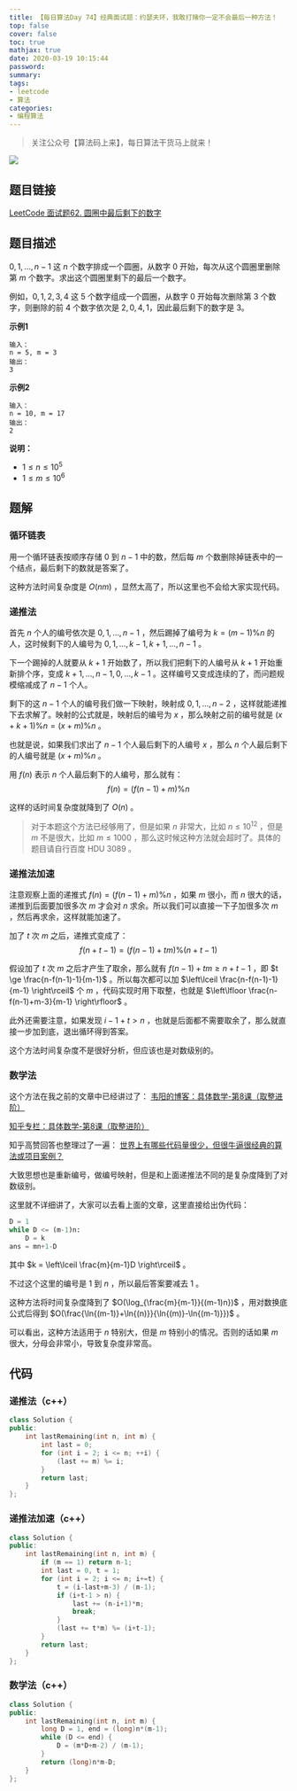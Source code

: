 ```yaml
---
title: 【每日算法Day 74】经典面试题：约瑟夫环，我敢打赌你一定不会最后一种方法！
top: false
cover: false
toc: true
mathjax: true
date: 2020-03-19 10:15:44
password:
summary:
tags:
- leetcode
- 算法
categories:
- 编程算法
---
```


> 关注公众号【算法码上来】，每日算法干货马上就来！

![](/medias/contact.jpg)

## 题目链接
[LeetCode 面试题62. 圆圈中最后剩下的数字](https://leetcode-cn.com/problems/yuan-quan-zhong-zui-hou-sheng-xia-de-shu-zi-lcof/ "LeetCode 面试题62. 圆圈中最后剩下的数字")

## 题目描述
$0,1,\ldots,n-1$ 这 $n$ 个数字排成一个圆圈，从数字 $0$ 开始，每次从这个圆圈里删除第 $m$ 个数字。求出这个圆圈里剩下的最后一个数字。

例如，$0,1,2,3,4$ 这 $5$ 个数字组成一个圆圈，从数字 $0$ 开始每次删除第 $3$ 个数字，则删除的前 $4$ 个数字依次是 $2,0,4,1$，因此最后剩下的数字是 $3$。


**示例1**
```text
输入：
n = 5, m = 3
输出：
3
```

**示例2**
```text
输入：
n = 10, m = 17
输出：
2
```

**说明：**   
* $1 \le n \le 10^5$
* $1 \le m \le 10^6$

## 题解
### 循环链表
用一个循环链表按顺序存储 $0$ 到 $n-1$ 中的数，然后每 $m$ 个数删除掉链表中的一个结点，最后剩下的数就是答案了。

这种方法时间复杂度是 $O(nm)$ ，显然太高了，所以这里也不会给大家实现代码。

### 递推法
首先 $n$ 个人的编号依次是 $0,1,\ldots,n-1$ ，然后踢掉了编号为 $k = (m-1)\%n$ 的人，这时候剩下的人编号为 $0,1,\ldots,k-1,k+1, \ldots,n-1$ 。

下一个踢掉的人就要从 $k+1$ 开始数了，所以我们把剩下的人编号从 $k+1$ 开始重新排个序，变成 $k+1, \ldots, n-1,0,\ldots,k-1$ 。这样编号又变成连续的了，而问题规模缩减成了 $n-1$ 个人。

剩下的这 $n-1$ 个人的编号我们做一下映射，映射成 $0,1,\ldots,n-2$ ，这样就能递推下去求解了。映射的公式就是，映射后的编号为 $x$ ，那么映射之前的编号就是 $(x+k+1)\%n = (x+m)\%n$ 。

也就是说，如果我们求出了 $n-1$ 个人最后剩下的人编号 $x$ ，那么 $n$ 个人最后剩下的人编号就是 $(x+m)\%n$ 。

用 $f(n)$ 表示 $n$ 个人最后剩下的人编号，那么就有：
$$
f(n) = (f(n-1) + m) \% n
$$

这样的话时间复杂度就降到了 $O(n)$ 。

> 对于本题这个方法已经够用了，但是如果 $n$ 非常大，比如 $n \le 10^{12}$ ，但是 $m$ 不是很大，比如 $m \le 1000$ ，那么这时候这种方法就会超时了。具体的题目请自行百度 HDU 3089 。

### 递推法加速
注意观察上面的递推式 $f(n) = (f(n-1) + m) \% n$ ，如果 $m$ 很小，而 $n$ 很大的话，递推到后面要加很多次 $m$ 才会对 $n$ 求余。所以我们可以直接一下子加很多次 $m$ ，然后再求余，这样就能加速了。

加了 $t$ 次 $m$ 之后，递推式变成了：
$$
f(n+t-1) = (f(n-1)+tm)\%(n+t-1)
$$

假设加了 $t$ 次 $m$ 之后才产生了取余，那么就有 $f(n-1) + tm \ge n+t-1$ ，即 $t \ge \frac{n-f(n-1)-1}{m-1}$ 。所以每次都可以加 $\left\lceil \frac{n-f(n-1)-1}{m-1} \right\rceil$ 个 $m$ ，代码实现时用下取整，也就是 $\left\lfloor \frac{n-f(n-1)+m-3}{m-1} \right\rfloor$ 。

此外还需要注意，如果发现 $i-1+t > n$ ，也就是后面都不需要取余了，那么就直接一步加到底，退出循环得到答案。

这个方法时间复杂度不是很好分析，但应该也是对数级别的。

### 数学法
这个方法在我之前的文章中已经讲过了：
[韦阳的博客：具体数学-第8课（取整进阶）](https://godweiyang.com/2018/04/16/concrete-math-8/ "韦阳的博客：具体数学-第8课（取整进阶）")

[知乎专栏：具体数学-第8课（取整进阶）](https://zhuanlan.zhihu.com/p/35820332 "知乎专栏：具体数学-第8课（取整进阶）")

知乎高赞回答也整理过了一遍：
[世界上有哪些代码量很少，但很牛逼很经典的算法或项目案例？](https://www.zhihu.com/question/358255792/answer/974983270 "世界上有哪些代码量很少，但很牛逼很经典的算法或项目案例？")

大致思想也是重新编号，做编号映射，但是和上面递推法不同的是复杂度降到了对数级别。

这里就不详细讲了，大家可以去看上面的文章，这里直接给出伪代码：
```python
D = 1
while D <= (m-1)n:
    D = k
ans = mn+1-D
```

其中 $k = \left\lceil \frac{m}{m-1}D \right\rceil$ 。

不过这个这里的编号是 $1$ 到 $n$ ，所以最后答案要减去 $1$ 。

这种方法将时间复杂度降到了 $O(\log_{\frac{m}{m-1}}{(m-1)n})$ ，用对数换底公式后得到 $O(\frac{\ln{(m-1)}+\ln{(n)}}{\ln{(m)}-\ln{(m-1)}})$ 。

可以看出，这种方法适用于 $n$ 特别大，但是 $m$ 特别小的情况。否则的话如果 $m$ 很大，分母会非常小，导致复杂度非常高。

## 代码
### 递推法（c++）
```cpp
class Solution {
public:
    int lastRemaining(int n, int m) {
        int last = 0;
        for (int i = 2; i <= n; ++i) {
            (last += m) %= i;
        }
        return last;
    }
};
```

### 递推法加速（c++）
```cpp
class Solution {
public:
    int lastRemaining(int n, int m) {
        if (m == 1) return n-1;
        int last = 0, t = 1;
        for (int i = 2; i <= n; i+=t) {
            t = (i-last+m-3) / (m-1);
            if (i+t-1 > n) {
                last += (n-i+1)*m;
                break;
            }
            (last += t*m) %= (i+t-1);
        }
        return last;
    }
};
```

### 数学法（c++）
```cpp
class Solution {
public:
    int lastRemaining(int n, int m) {
        long D = 1, end = (long)n*(m-1);
        while (D <= end) {
            D = (m*D+m-2) / (m-1);
        }
        return (long)n*m-D;
    }
};
```